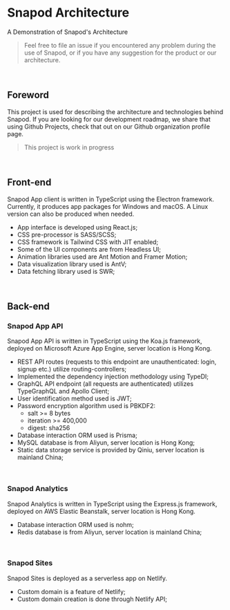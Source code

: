 # Snapod Architecture
A Demonstration of Snapod's Architecture

> Feel free to file an issue if you encountered any problem during the use of Snapod, or if you have any suggestion for the product or our architecture.

<br/>


## Foreword
This project is used for describing the architecture and technologies behind Snapod. If you are looking for our development roadmap, we share that using Github Projects, check that out on our Github organization profile page.

> This project is work in progress

<br/>

## Front-end
Snapod App client is written in TypeScript using the Electron framework. Currently, it produces app packages for Windows and macOS. A Linux version can also be produced when needed.

+ App interface is developed using React.js;
+ CSS pre-processor is SASS/SCSS;
+ CSS framework is Tailwind CSS with JIT enabled;
+ Some of the UI components are from Headless UI;
+ Animation libraries used are Ant Motion and Framer Motion;
+ Data visualization library used is AntV;
+ Data fetching library used is SWR;

<br/>

## Back-end
### Snapod App API
Snapod App API is written in TypeScript using the Koa.js framework, deployed on Microsoft Azure App Engine, server location is Hong Kong.
+ REST API routes (requests to this endpoint are unauthenticated: login, signup etc.) utilize routing-controllers;
+ Implemented the dependency injection methodology using TypeDI;
+ GraphQL API endpoint (all requests are authenticated) utilizes TypeGraphQL and Apollo Client;
+ User identification method used is JWT;
+ Password encryption algorithm used is PBKDF2:
  - salt >= 8 bytes
  - iteration >= 400,000
  - digest: sha256
+ Database interaction ORM used is Prisma;
+ MySQL database is from Aliyun, server location is Hong Kong;
+ Static data storage service is provided by Qiniu, server location is mainland China;

<br/>

### Snapod Analytics
Snapod Analytics is written in TypeScript using the Express.js framework, deployed on AWS Elastic Beanstalk, server location is Hong Kong.
+ Database interaction ORM used is nohm;
+ Redis database is from Aliyun, server location is mainland China;

<br/>

### Snapod Sites
Snapod Sites is deployed as a serverless app on Netlify.
+ Custom domain is a feature of Netlify;
+ Custom domain creation is done through Netlify API;
